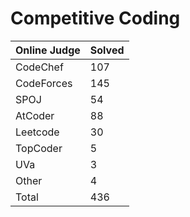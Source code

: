 # Competitive Coding
|Online Judge|Solved|
|------ | ------|
|CodeChef | 107 |  
|CodeForces | 145 |  
|SPOJ | 54 |  
|AtCoder | 88 |  
|Leetcode | 30 |  
|TopCoder | 5 |  
|UVa | 3 |  
|Other | 4 |  
|Total | 436 |